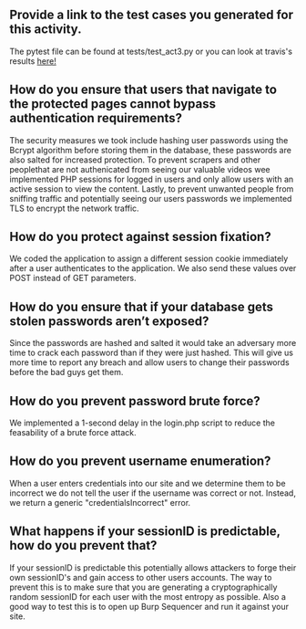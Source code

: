 ## Provide a link to the test cases you generated for this activity.
The pytest file can be found at tests/test_act3.py or you can look at travis's results [here!](https://travis-ci.com/NotoriousRebel/CSEC380Project)
## How do you ensure that users that navigate to the protected pages cannot bypass authentication requirements?
The security measures we took include hashing user passwords using the Bcrypt algorithm before storing them in the database, these passwords are also salted for increased protection. To prevent scrapers and other peoplethat are not authenicated from seeing our valuable videos wee implemented PHP sessions for logged in users and only allow users with an active session to view the content. Lastly, to prevent unwanted people from sniffing traffic and potentially seeing our users passwords we implemented TLS to encrypt the network traffic.
## How do you protect against session fixation?
We coded the application to assign a different session cookie immediately after a user authenticates to the application. We also send these values over POST instead of GET parameters. 
## How do you ensure that if your database gets stolen passwords aren’t exposed?
Since the passwords are hashed and salted it would take an adversary more time to crack each password than if they were just hashed. This will give us more time to report any breach and allow users to change their passwords before the bad guys get them.
## How do you prevent password brute force?
We implemented a 1-second delay in the login.php script to reduce the feasability of a brute force attack.
## How do you prevent username enumeration?
When a user enters credentials into our site and we determine them to be incorrect we do not tell the user if the username was correct or not. Instead, we return a generic "credentialsIncorrect" error.
## What happens if your sessionID is predictable, how do you prevent that?
If your sessionID is predictable this potentially allows attackers to forge their own sessionID's and gain access to other users accounts. The way to prevent this is to make sure that you are generating a cryptographically random sessionID for each user with the most entropy as possible. Also a good way to test this is to open up Burp Sequencer and run it against your site.
